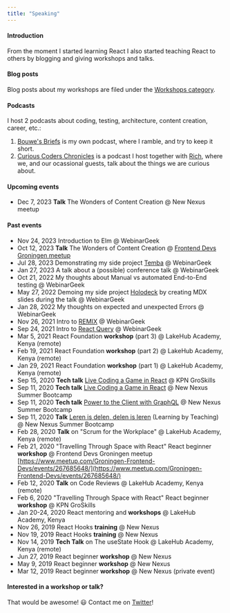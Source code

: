 ```yaml
---
title: "Speaking"
---
```


#### Introduction

From the moment I started learning React I also started teaching React to others by blogging and giving workshops and talks.

#### Blog posts

Blog posts about my workshops are filed under the [Workshops category].

#### Podcasts

I host 2 podcasts about coding, testing, architecture, content creation, career, etc.:

1. [Bouwe's Briefs](https://anchor.fm/bouwe77) is my own podcast, where I ramble, and try to keep it short.
2. [Curious Coders Chronicles](https://anchor.fm/curious-coder) is a podcast I host together with [Rich](https://richstone.io), where we, and our ocassional guests, talk about the things we are curious about.

#### Upcoming events

- Dec 7, 2023 **Talk** The Wonders of Content Creation @ New Nexus meetup

#### Past events

- Nov 24, 2023 Introduction to Elm @ WebinarGeek
- Oct 12, 2023 **Talk** The Wonders of Content Creation @ [Frontend Devs Groningen meetup](https://www.meetup.com/groningen-frontend-devs/events/296030439/)
- Jul 28, 2023 Demonstrating my side project [Temba] @ WebinarGeek
- Jan 27, 2023 A talk about a (possible) conference talk @ WebinarGeek
- Oct 21, 2022 My thoughts about Manual vs automated End-to-End testing @ WebinarGeek
- May 27, 2022 Demoing my side project [Holodeck] by creating MDX slides during the talk @ WebinarGeek
- Jan 28, 2022 My thoughts on expected and unexpected Errors @ WebinarGeek
- Nov 26, 2021 Intro to [REMIX] @ WebinarGeek
- Sep 24, 2021 Intro to [React Query] @ WebinarGeek
- Mar 5, 2021 React Foundation **workshop** (part 3) @ LakeHub Academy, Kenya (remote)
- Feb 19, 2021 React Foundation **workshop** (part 2) @ LakeHub Academy, Kenya (remote)
- Jan 29, 2021 React Foundation **workshop** (part 1) @ LakeHub Academy, Kenya (remote)
- Sep 15, 2020 **Tech talk** [Live Coding a Game in React] @ KPN GroSkills
- Sep 11, 2020 **Tech talk** [Live Coding a Game in React] @ New Nexus Summer Bootcamp
- Sep 11, 2020 **Tech talk** [Power to the Client with GraphQL] @ New Nexus Summer Bootcamp
- Sep 11, 2020 **Talk** [Leren is delen, delen is leren] (Learning by Teaching) @ New Nexus Summer Bootcamp
- Feb 28, 2020 **Talk** on "Scrum for the Workplace" @ LakeHub Academy, Kenya (remote)
- Feb 21, 2020 "Travelling Through Space with React"
  React beginner **workshop** @ Frontend Devs Groningen meetup
  [https://www.meetup.com/Groningen-Frontend-Devs/events/267685648/](https://www.meetup.com/Groningen-Frontend-Devs/events/267685648/)
- Feb 12, 2020 **Talk** on Code Reviews @ LakeHub Academy, Kenya (remote)
- Feb 6, 2020 "Travelling Through Space with React"
  React beginner **workshop** @ KPN GroSkills
- Jan 20-24, 2020 React mentoring and **workshops** @ LakeHub Academy, Kenya
- Nov 26, 2019 React Hooks **training** @ New Nexus
- Nov 19, 2019 React Hooks **training** @ New Nexus
- Nov 14, 2019 **Tech Talk** on The useState Hook @ LakeHub Academy, Kenya (remote)
- Jun 27, 2019 React beginner **workshop** @ New Nexus
- May 9, 2019 React beginner **workshop** @ New Nexus
- Mar 12, 2019 React beginner **workshop** @ New Nexus (private event)

#### Interested in a workshop or talk?

That would be awesome! 😃 Contact me on [Twitter]!

[holodeck]: https://github.com/bouwe77/holodeck
[live coding a game in react]: https://newnexus.nl/webinar/live-coding-a-game-in-react
[leren is delen, delen is leren]: https://newnexus.nl/webinar/leren-is-delen-delen-is-leren
[power to the client with graphql]: https://newnexus.nl/webinar/power-to-the-client-with-graphql
[workshops category]: /categories/workshops
[twitter]: https://twitter.com/bouwe
[react query]: https://react-query.tanstack.com
[remix]: https://remix.run
[temba]: https://github.com/bouwe77/temba#readme
